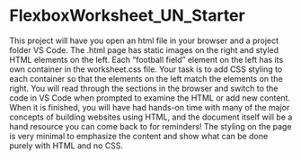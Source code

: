 # FlexboxWorksheet_UN_Starter

This project will have you open an html file in your browser and a project folder VS Code. The .html page has static images on the right and styled HTML elements on the left.
Each “football field” element on the left has its own container in the worksheet.css file. Your task is to add CSS styling to each container so that the elements on the left match the elements on the right.
You will read through the sections in the browser and switch to the code in VS Code when prompted to examine the HTML or add new content. When it is finished, you will have had hands-on time with many of the major concepts of building websites using HTML, and the document itself will be a hand resource you can come back to for reminders!
The styling on the page is very minimal to emphasize the content and show what can be done purely with HTML and no CSS.
